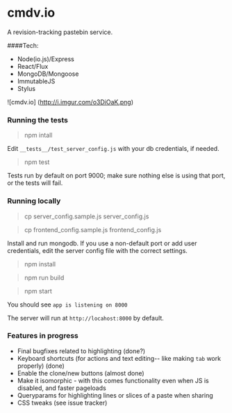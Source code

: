 # cmdv.io
A revision-tracking pastebin service.

####Tech:
* Node(io.js)/Express
* React/Flux
* MongoDB/Mongoose
* ImmutableJS
* Stylus

![cmdv.io]
(http://i.imgur.com/o3DiOaK.png)

### Running the tests

> npm intall

Edit `__tests__/test_server_config.js` with your db credentials, if needed.

> npm test

Tests run by default on port 9000; make sure nothing else is using that port, or the tests will fail.

### Running locally

> cp server\_config.sample.js server_config.js

> cp frontend\_config.sample.js frontend_config.js

Install and run mongodb. If you use a non-default port or add user credentials, edit the server config file with the correct settings.

> npm install

> npm run build

> npm start

You should see `app is listening on 8000`

The server will run at `http://locahost:8000` by default.

### Features in progress
* Final bugfixes related to highlighting (done?)
* Keyboard shortcuts (for actions and text editing-- like making `tab` work properly) (done)
* Enable the clone/new buttons (almost done)
* Make it isomorphic - with this comes functionality even when JS is disabled, and faster pageloads
* Queryparams for highlighting lines or slices of a paste when sharing
* CSS tweaks (see issue tracker)
